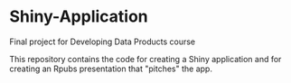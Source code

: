 # Shiny-Application
Final project for Developing Data Products course

This repository contains the code for creating a Shiny application and for creating an Rpubs presentation that "pitches" the app.


